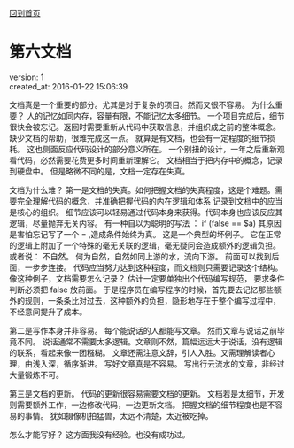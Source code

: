 [回到首页](/)

# 第六文档

  version:  1  
  created_at: 2016-01-22 15:06:39  

  文档真是一个重要的部分。尤其是对于复杂的项目。然而又很不容易。
  为什么重要？ 
  人的记忆如同内存，容量有限，不能记忆太多细节。
  一个项目完成后，细节很快会被忘记。返回时需要重新从代码中获取信息，并组织成之前的整体概念。
  缺少文档的帮助，很难完成这一点。 就算是有文档，也会有一定程度的细节损耗。
  这也侧面反应代码设计的部分意义所在。 一个别扭的设计，一年之后重新观看代码，必然需要花费更多时间重新理解它。
  文档相当于把内存中的概念，记录到硬盘中。 但是略微不同的是，文档一定存在失真。

  文档为什么难？
  第一是文档的失真。如何把握文档的失真程度，这是个难题。需要完全理解代码的概念，并准确把握代码的内在逻辑和体系
  记录到文档中的应当是核心的组织。 细节应该可以轻易通过代码本身来获得。代码本身也应该反应其逻辑，尽量抛弃无关内容。
  有一种自以为聪明的写法 ：
if (false == $a) 
  其原因是害怕忘记写了一个  = ,造成条件始终为真。 
  这是一个典型的坏例子。 它在正常的逻辑上附加了一个特殊的毫无关联的逻辑，毫无疑问会造成额外的逻辑负担。
  或者说： 不自然。
  何为自然，自然如同上游的水，流向下游。 前面可以找到后面，一步步连接。 
  代码应当努力达到这种程度，而文档则只需要记录这个结构。
  像这种例子，文档需要怎么记录？ 
  估计一定要单独出个代码编写规范， 要求条件判断必须把 false 放前面。
  于是程序员在编写程序的时候，首先要去记忆那些额外的规则，一条条比对过去，这种额外的负担，隐形地存在于整个编写过程中，
  不经意间提升了成本。

  第二是写作本身并非容易。
  每个能说话的人都能写文章。 然而文章与说话之前毕竟不同。 
  说话通常不需要太多逻辑。文章则不然，篇幅远远大于说话，没有逻辑的联系，看起来像一团糨糊。
  文章还需注意文辞，引人入胜。又需理解读者心理，由浅入深，循序渐进。 
  写好文章真是不容易。
  写出行云流水的文章，非经过大量锻炼不可。

  第三是文档的更新。
  代码的更新很容易需要文档的更新。 文档若是太细节，开发则需要额外工作，一边修改代码，一边更新文档。
  把握文档的细节程度也是不容易的事情。
  犹如摄像机拍猛兽，太远不清楚，太近被吃掉。

  怎么才能写好？
  这方面我没有经验。也没有成功过。

